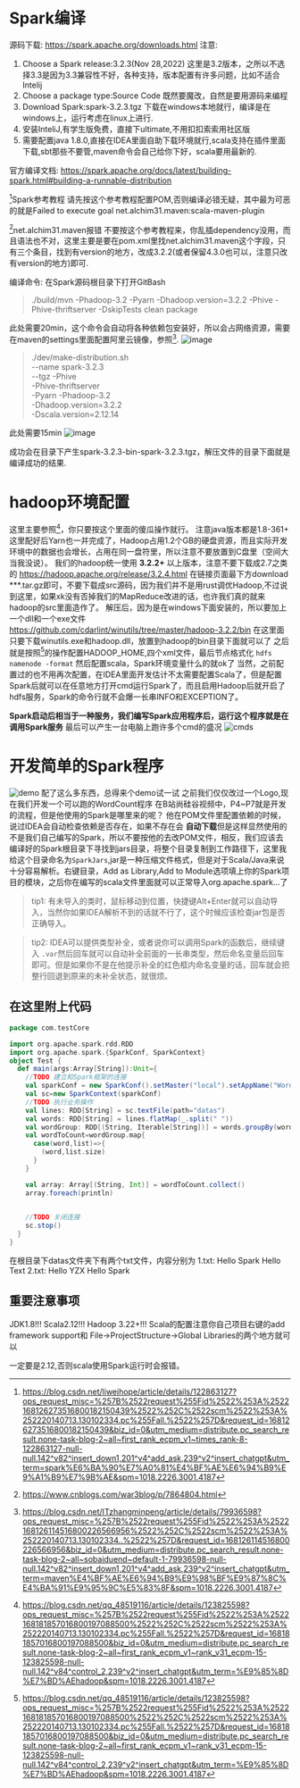 
# Spark编译
源码下载:
https://spark.apache.org/downloads.html
注意:
1. Choose a Spark release:3.2.3(Nov 28,2022)
这里是3.2版本，之所以不选择3.3是因为3.3兼容性不好，各种支持，版本配置有许多问题，比如不适合Intelij
2. Choose a package type:Source Code
既然要魔改，自然是要用源码来编程
3. Download Spark:spark-3.2.3.tgz
下载在windows本地就行，编译是在windows上，运行考虑在linux上进行.
4. 安装InteliJ,有学生版免费，直接下ultimate,不用扣扣索索用社区版
5. 需要配置java 1.8.0,直接在IDEA里面自助下载环境就行,scala支持在插件里面下载,sbt那些不要管,maven命令会自己给你下好，scala要用最新的.

官方编译文档:
https://spark.apache.org/docs/latest/building-spark.html#building-a-runnable-distribution


[^1]Spark参考教程
请先按这个参考教程配置POM,否则编译必错无疑，其中最为可恶的就是Failed to execute goal net.alchim31.maven:scala-maven-plugin


[^2]net.alchim31.maven报错
不要按这个参考教程来，你乱插dependency没用，而且语法也不对，这里主要是要在pom.xml里找net.alchim31.maven这个字段，只有三个条目，找到有version的地方，改成3.2.2(或者保留4.3.0也可以，注意只改有version的地方)即可.

编译命令:
在Spark源码根目录下打开GitBash

> ./build/mvn -Phadoop-3.2 -Pyarn -Dhadoop.version=3.2.2 -Phive -Phive-thriftserver -DskipTests clean package

此处需要20min，这个命令会自动将各种依赖包安装好，所以会占网络资源，需要在maven的settings里面配置阿里云镜像，参照[^3].
![image](./src/Spark%E7%BC%96%E8%AF%91.png)

>./dev/make-distribution.sh \
--name spark-3.2.3 \
--tgz -Phive \
-Phive-thriftserver \
-Pyarn -Phadoop-3.2 \
-Dhadoop.version=3.2.2 \
-Dscala.version=2.12.14

此处需要15min
![image](./src/distribute.png)

成功会在目录下产生spark-3.2.3-bin-spark-3.2.3.tgz，解压文件的目录下面就是编译成功的结果.

# hadoop环境配置
这里主要参照[^4]，你只要按这个里面的傻瓜操作就行。
注意java版本都是1.8-361+
这里配好后Yarn也一并完成了，Hadoop占用1.2个GB的硬盘资源，而且实际开发环境中的数据也会增长，占用在同一盘符里，所以注意不要放置到C盘里（空间大当我没说）。
我们的hadoop统一使用 **3.2.2\+** 以上版本，注意不要下载成2.7之类的
https://hadoop.apache.org/release/3.2.4.html
在链接页面最下方download ***.tar.gz即可，不要下载成src源码，因为我们并不是用rust调优Hadoop,不过说到这里，如果xk没有否掉我们的MapReduce改进的话，也许我们真的就来hadoop的src里面造作了。
解压后，因为是在windows下面安装的，所以要加上一个dll和一个exe文件
https://github.com/cdarlint/winutils/tree/master/hadoop-3.2.2/bin
在这里面只要下载winutils.exe和hadoop.dll，放置到hadoop的bin目录下面就可以了
之后就是按照[^4]的操作配置HADOOP_HOME,四个xml文件，最后节点格式化
`hdfs namenode -format`
然后配置scala，Spark环境变量什么的就ok了
当然，之前配置过的也不用再次配置，在IDEA里面开发估计不太需要配置Scala了，但是配置Spark后就可以在任意地方打开cmd运行Spark了，而且启用Hadoop后就开启了hdfs服务，Spark的命令行就不会爆一长串INFO和EXCEPTION了。

**Spark启动后相当于一种服务，我们编写Spark应用程序后，运行这个程序就是在调用Spark服务**
最后可以产生一台电脑上跑许多个cmd的盛况
![cmds](./src/HadoopEnv.png)

# 开发简单的Spark程序
![demo](./src/sparkApp.png)
配了这么多东西，总得来个demo试一试
之前我们仅仅改过一个Logo,现在我们开发一个可以跑的WordCount程序
在B站尚硅谷视频中，P4~P7就是开发的流程，但是他使用的Spark是哪里来的呢？
他在POM文件里配置依赖的时候，说过IDEA会自动检查依赖是否存在，如果不存在会
**自动下载**但是这样显然使用的不是我们自己编写的Spark，所以不要按他的去改POM文件，相反，我们应该去编译好的Spark根目录下寻找到jars目录，将整个目录复制到工作路径下，这里我给这个目录命名为`SparkJars`,jar是一种压缩文件格式，但是对于Scala/Java来说十分容易解析。右键目录，Add as Library,Add to Module选项填上你的Spark项目的模块，之后你在编写的scala文件里面就可以正常导入org.apache.spark...了
> tip1: 有未导入的类时，鼠标移动到位置，快捷键Alt+Enter就可以自动导入，当然你如果IDEA解析不到的话就不行了，这个时候应该检查jar包是否正确导入。

> tip2: IDEA可以提供类型补全，或者说你可以调用Spark的函数后，继续键入
`.var`然后回车就可以自动补全前面的一长串类型，然后命名变量后回车即可。但是如果你不是在他提示补全的红色框内命名变量的话，回车就会把整行回退到原来的未补全状态，就很烦。
## 在这里附上代码
``` scala
package com.testCore

import org.apache.spark.rdd.RDD
import org.apache.spark.{SparkConf, SparkContext}
object Test {
  def main(args:Array[String]):Unit={
    //TODO 建立和Spark框架的连接
    val sparkConf = new SparkConf().setMaster("local").setAppName("WordCount")
    val sc=new SparkContext(sparkConf)
    //TODO 执行业务操作
    val lines: RDD[String] = sc.textFile(path="datas")
    val words: RDD[String] = lines.flatMap(_.split(" "))
    val wordGroup: RDD[(String, Iterable[String])] = words.groupBy(word => word)
    val wordToCount=wordGroup.map{
      case(word,list)=>{
        (word,list.size)
      }
    }

    val array: Array[(String, Int)] = wordToCount.collect()
    array.foreach(println)

    
    //TODO 关闭连接
    sc.stop()
  }
}

```
在根目录下datas文件夹下有两个txt文件，内容分别为
1.txt:
Hello Spark
Hello Text
2.txt:
Hello YZX
Hello Spark
## 重要注意事项
JDK1.8!!!
Scala2.12!!!
Hadoop 3.22+!!!
Scala的配置注意你自己项目右键的add framework support和 File->ProjectStructure->Global Libraries的两个地方就可以

一定要是2.12,否则scala使用Spark运行时会报错。

[^1]: https://blog.csdn.net/liweihope/article/details/122863127?ops_request_misc=%257B%2522request%255Fid%2522%253A%2522168126273516800182150439%2522%252C%2522scm%2522%253A%252220140713.130102334.pc%255Fall.%2522%257D&request_id=168126273516800182150439&biz_id=0&utm_medium=distribute.pc_search_result.none-task-blog-2~all~first_rank_ecpm_v1~times_rank-8-122863127-null-null.142^v82^insert_down1,201^v4^add_ask,239^v2^insert_chatgpt&utm_term=spark%E6%BA%90%E7%A0%81%E4%BF%AE%E6%94%B9%E9%A1%B9%E7%9B%AE&spm=1018.2226.3001.4187

[^2]:https://www.cnblogs.com/war3blog/p/7864804.html

[^3]:https://blog.csdn.net/ITzhangminpeng/article/details/79936598?ops_request_misc=%257B%2522request%255Fid%2522%253A%2522168126114516800226566956%2522%252C%2522scm%2522%253A%252220140713.130102334..%2522%257D&request_id=168126114516800226566956&biz_id=0&utm_medium=distribute.pc_search_result.none-task-blog-2~all~sobaiduend~default-1-79936598-null-null.142^v82^insert_down1,201^v4^add_ask,239^v2^insert_chatgpt&utm_term=maven%E4%BF%AE%E6%94%B9%E9%98%BF%E9%87%8C%E4%BA%91%E9%95%9C%E5%83%8F&spm=1018.2226.3001.4187

[^4]:https://blog.csdn.net/qq_48519116/article/details/123825598?ops_request_misc=%257B%2522request%255Fid%2522%253A%2522168181857016800197088500%2522%252C%2522scm%2522%253A%252220140713.130102334.pc%255Fall.%2522%257D&request_id=168181857016800197088500&biz_id=0&utm_medium=distribute.pc_search_result.none-task-blog-2~all~first_rank_ecpm_v1~rank_v31_ecpm-15-123825598-null-null.142^v84^control_2,239^v2^insert_chatgpt&utm_term=%E9%85%8D%E7%BD%AEhadoop&spm=1018.2226.3001.4187